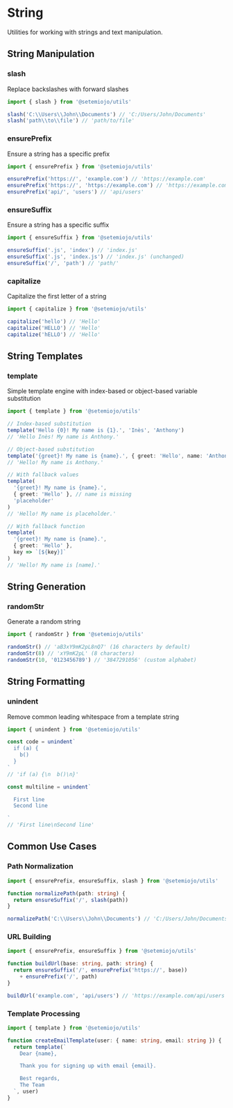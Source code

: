 # String

Utilities for working with strings and text manipulation.

## String Manipulation

### slash

Replace backslashes with forward slashes

```ts
import { slash } from '@setemiojo/utils'

slash('C:\\Users\\John\\Documents') // 'C:/Users/John/Documents'
slash('path\\to\\file') // 'path/to/file'
```

### ensurePrefix

Ensure a string has a specific prefix

```ts
import { ensurePrefix } from '@setemiojo/utils'

ensurePrefix('https://', 'example.com') // 'https://example.com'
ensurePrefix('https://', 'https://example.com') // 'https://example.com' (unchanged)
ensurePrefix('api/', 'users') // 'api/users'
```

### ensureSuffix

Ensure a string has a specific suffix

```ts
import { ensureSuffix } from '@setemiojo/utils'

ensureSuffix('.js', 'index') // 'index.js'
ensureSuffix('.js', 'index.js') // 'index.js' (unchanged)
ensureSuffix('/', 'path') // 'path/'
```

### capitalize

Capitalize the first letter of a string

```ts
import { capitalize } from '@setemiojo/utils'

capitalize('hello') // 'Hello'
capitalize('HELLO') // 'Hello'
capitalize('hELLO') // 'Hello'
```

## String Templates

### template

Simple template engine with index-based or object-based variable substitution

```ts
import { template } from '@setemiojo/utils'

// Index-based substitution
template('Hello {0}! My name is {1}.', 'Inès', 'Anthony')
// 'Hello Inès! My name is Anthony.'

// Object-based substitution
template('{greet}! My name is {name}.', { greet: 'Hello', name: 'Anthony' })
// 'Hello! My name is Anthony.'

// With fallback values
template(
  '{greet}! My name is {name}.',
  { greet: 'Hello' }, // name is missing
  'placeholder'
)
// 'Hello! My name is placeholder.'

// With fallback function
template(
  '{greet}! My name is {name}.',
  { greet: 'Hello' },
  key => `[${key}]`
)
// 'Hello! My name is [name].'
```

## String Generation

### randomStr

Generate a random string

```ts
import { randomStr } from '@setemiojo/utils'

randomStr() // 'aB3xY9mK2pL8nQ7' (16 characters by default)
randomStr(8) // 'xY9mK2pL' (8 characters)
randomStr(10, '0123456789') // '3847291056' (custom alphabet)
```

## String Formatting

### unindent

Remove common leading whitespace from a template string

```ts
import { unindent } from '@setemiojo/utils'

const code = unindent`
  if (a) {
    b()
  }
`
// 'if (a) {\n  b()\n}'

const multiline = unindent`

  First line
  Second line

`
// 'First line\nSecond line'
```

## Common Use Cases

### Path Normalization

```ts
import { ensurePrefix, ensureSuffix, slash } from '@setemiojo/utils'

function normalizePath(path: string) {
  return ensureSuffix('/', slash(path))
}

normalizePath('C:\\Users\\John\\Documents') // 'C:/Users/John/Documents/'
```

### URL Building

```ts
import { ensurePrefix, ensureSuffix } from '@setemiojo/utils'

function buildUrl(base: string, path: string) {
  return ensureSuffix('/', ensurePrefix('https://', base))
    + ensurePrefix('/', path)
}

buildUrl('example.com', 'api/users') // 'https://example.com/api/users'
```

### Template Processing

```ts
import { template } from '@setemiojo/utils'

function createEmailTemplate(user: { name: string, email: string }) {
  return template(`
    Dear {name},

    Thank you for signing up with email {email}.

    Best regards,
    The Team
  `, user)
}
```

